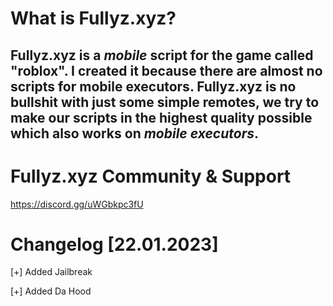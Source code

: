 #  What is Fullyz.xyz?
## Fullyz.xyz is a ***mobile*** script for the game called "roblox". I created it because there are almost no scripts for mobile executors. Fullyz.xyz is no bullshit with just some simple remotes, we try to make our scripts in the highest quality possible which also works on ***mobile executors***.


# Fullyz.xyz Community & Support
https://discord.gg/uWGbkpc3fU

# Changelog [22.01.2023]

[+] Added Jailbreak

[+] Added Da Hood
